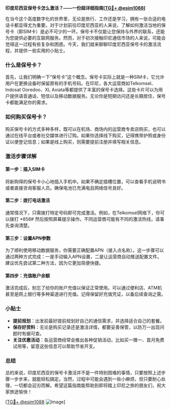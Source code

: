 **印度尼西亚保号卡怎么激活？——一份超详细指南[[TG💪+ @esim1088](https://t.me/s/esim1088)]**

在当今这个高度数字化的世界里，无论是旅行、工作还是学习，拥有一张合适的电话卡都显得尤为重要。对于计划前往印度尼西亚的人来说，了解如何激活当地的保号卡（即SIM卡）是必不可少的一环。保号卡不仅能让您保持与外界的联系，还能为您提供必要的互联网服务。然而，对于初次接触印尼通信市场的人来说，可能会觉得这一过程有些复杂和困惑。今天，我们就来聊聊印度尼西亚保号卡的激活流程，并提供一些实用的小贴士。

### 什么是保号卡？

首先，让我们明确一下“保号卡”这个概念。保号卡实际上就是一种SIM卡，它允许用户在更换设备时保留原有的手机号码。在印尼，各大运营商如Telkomsel、Indosat Ooredoo、XL Axiata等都提供了丰富的保号卡选择。这些卡片可以为用户提供语音通话、短信以及移动数据服务。无论你是短期访问还是长期居住，保号卡都能满足你的需求。

### 如何购买保号卡？

购买保号卡的方式多种多样，既可以在机场、商场内的运营商专卖店购买，也可以通过在线平台或者社交媒体进行订购。如果你选择线下购买，记得携带护照或身份证以便登记信息；如果是线上购买，则需要提前注册并填写相关信息。

### 激活步骤详解

#### 第一步：插入SIM卡

将新购得的保号卡小心地插入手机中。如果不确定插槽位置，可以查看手机说明书或者直接咨询客服人员。确保电池已充满电且网络信号良好。

#### 第二步：拨打电话激活

通常情况下，只需拨打特定号码即可完成激活。例如，在Telkomsel网络下，你可以拨打 *858# 然后按照屏幕提示操作。不同运营商可能有不同的激活热线，请事先查询清楚。

#### 第三步：设置APN参数

为了顺利使用移动数据服务，你需要正确配置APN（接入点名称）。这一步骤可以通过两种方式完成：一是手动输入APN设置，二是让运营商自动推送配置文件。建议优先尝试第二种方法，因为它更加简便快捷。

#### 第四步：充值账户余额

激活完成后，别忘了给你的账户充值以保证正常使用。可以通过便利店、ATM机甚至是网上银行等多种渠道进行充值。记得保留好充值凭证，以备后续查询之需。

### 小贴士

- **提前规划**：出发前最好提前规划好自己的通信需求，并选择适合自己的套餐。
- **保存好资料**：无论是购买记录还是激活详情，都要妥善保管，以防万一出现问题时有据可查。
- **关注优惠活动**：各运营商经常会推出各种促销活动，比如买一赠一、首月免费试用等，留意这些信息可以帮助节省开支。

### 总结

总的来说，印度尼西亚的保号卡激活并不是一件特别困难的事情，只要按照上述步骤一步步来，就能轻松搞定。当然，过程中可能会遇到一些小麻烦，但只要耐心处理，一切都会迎刃而解。希望这篇指南能帮助到即将踏上印尼之旅的朋友们，祝大家旅途愉快！

[[TG💪+ @esim1088](https://t.me/s/esim1088) ![Image](https://i.postimg.cc/4NQfJmqS/Snipaste-2025-05-13-00-14-12.png)]